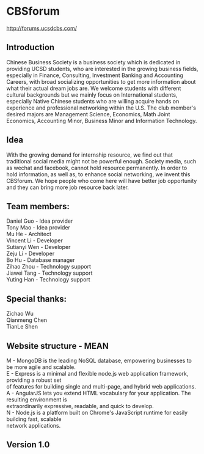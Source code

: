 # CBSforum
http://forums.ucsdcbs.com/
## Introduction
Chinese Business Society is a business society which is dedicated in providing UCSD students, who are interested in 
the growing business fields, especially in Finance, Consulting, Investment Banking and Accounting Careers, with broad 
socializing opportunities to get more information about what their actual dream jobs are. We welcome students with 
different cultural backgrounds but we mainly focus on International students, especially Native Chinese students who 
are willing acquire hands on experience and professional networking within the U.S. The club member's desired majors 
are Management Science, Economics, Math Joint Economics, Accounting Minor, Business Minor and Information Technology.

## Idea
With the growing demand for internship resource, we find out that traditional social media might not be powerful enough.
Society media, such as wechat and facebook, cannot hold resource permanently. In order to hold information, as well as,
to enhance social networking, we invent this CBSforum. We hope people who come here will have better job opportunity and 
they can bring more job resource back later.


## Team members:
Daniel Guo - Idea provider  
Tony Mao - Idea provider  
Mu He - Architect  
Vincent Li - Developer  
Sutianyi Wen - Developer  
Zeju Li - Developer  
Bo Hu - Database manager  
Zihao Zhou - Technology support  
Jiawei Tang - Technology support  
Yuting Han - Technology support  

## Special thanks:
Zichao Wu  
Qianmeng Chen  
TianLe Shen  

## Website structure - MEAN
M - MongoDB is the leading NoSQL database, empowering businesses to be more agile and scalable.  
E - Express is a minimal and flexible node.js web application framework, providing a robust set  
of features for building single and multi-page, and hybrid web applications.  
A - AngularJS lets you extend HTML vocabulary for your application. The resulting environment is   
extraordinarily expressive, readable, and quick to develop.  
N - Node.js is a platform built on Chrome's JavaScript runtime for easily building fast, scalable  
network applications.

## Version 1.0
